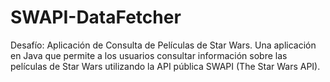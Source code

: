 # SWAPI-DataFetcher
Desafío: Aplicación de Consulta de Películas de Star Wars. Una aplicación en Java que permite a los usuarios consultar información sobre las películas de Star Wars utilizando la API pública SWAPI (The Star Wars API). 
